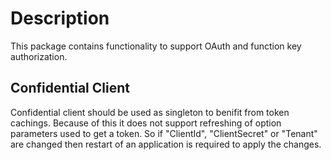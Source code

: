 ﻿# Description

This package contains functionality to support OAuth and function key authorization.

## Confidential Client
Confidential client should be used as singleton to benifit from token cachings.
Because of this it does not support refreshing of option parameters used to get a token.
So if "ClientId", "ClientSecret" or "Tenant" are changed then restart of an application is required to apply the changes.
